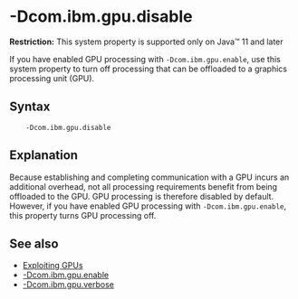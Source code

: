 <!--
* Copyright (c) 2017, 2019 IBM Corp. and others
*
* This program and the accompanying materials are made
* available under the terms of the Eclipse Public License 2.0
* which accompanies this distribution and is available at
* https://www.eclipse.org/legal/epl-2.0/ or the Apache
* License, Version 2.0 which accompanies this distribution and
* is available at https://www.apache.org/licenses/LICENSE-2.0.
*
* This Source Code may also be made available under the
* following Secondary Licenses when the conditions for such
* availability set forth in the Eclipse Public License, v. 2.0
* are satisfied: GNU General Public License, version 2 with
* the GNU Classpath Exception [1] and GNU General Public
* License, version 2 with the OpenJDK Assembly Exception [2].
*
* [1] https://www.gnu.org/software/classpath/license.html
* [2] http://openjdk.java.net/legal/assembly-exception.html
*
* SPDX-License-Identifier: EPL-2.0 OR Apache-2.0 OR GPL-2.0 WITH
* Classpath-exception-2.0 OR LicenseRef-GPL-2.0 WITH Assembly-exception
-->

# -Dcom.ibm.gpu.disable

<i class="fa fa-exclamation-triangle" aria-hidden="true"></i> **Restriction:** This system property is supported only on Java&trade; 11 and later

If you have enabled GPU processing with `-Dcom.ibm.gpu.enable`, use this system property to turn off processing that can be offloaded to a graphics processing unit (GPU).

## Syntax

        -Dcom.ibm.gpu.disable


## Explanation

Because establishing and completing communication with a GPU incurs an additional overhead, not all processing requirements benefit from being offloaded to the GPU. GPU processing is therefore disabled by default. However, if you have enabled GPU processing with `-Dcom.ibm.gpu.enable`, this property turns GPU processing off.

## See also

- [Exploiting GPUs](introduction.md#exploiting-gpus)
- [-Dcom.ibm.gpu.enable](dcomibmgpuenable.md)
- [-Dcom.ibm.gpu.verbose](dcomibmgpuverbose.md)

<!-- ==== END OF TOPIC ==== dcomibmgpudisable.md ==== -->
